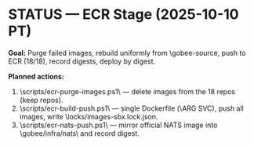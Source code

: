 # STATUS — ECR Stage (2025-10-10 PT)

**Goal:** Purge failed images, rebuild uniformly from \gobee-source\, push to ECR (18/18), record digests, deploy by digest.

**Planned actions:**
1. \scripts/ecr-purge-images.ps1\ — delete images from the 18 repos (keep repos).
2. \scripts/ecr-build-push.ps1\ — single Dockerfile (\ARG SVC\), push all images, write \locks/images-sbx.lock.json\.
3. \scripts/ecr-nats-push.ps1\ — mirror official NATS image into \gobee/infra/nats\ and record digest.
